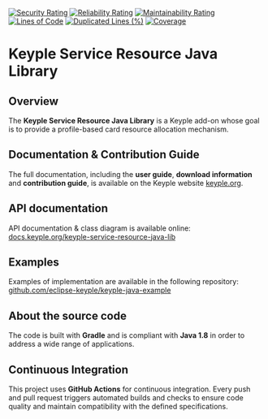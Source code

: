 [![Security Rating](https://sonarcloud.io/api/project_badges/measure?project=eclipse_keyple-service-resource-java-lib&metric=security_rating)](https://sonarcloud.io/summary/new_code?id=eclipse_keyple-service-resource-java-lib)
[![Reliability Rating](https://sonarcloud.io/api/project_badges/measure?project=eclipse_keyple-service-resource-java-lib&metric=reliability_rating)](https://sonarcloud.io/summary/new_code?id=eclipse_keyple-service-resource-java-lib)
[![Maintainability Rating](https://sonarcloud.io/api/project_badges/measure?project=eclipse_keyple-service-resource-java-lib&metric=sqale_rating)](https://sonarcloud.io/summary/new_code?id=eclipse_keyple-service-resource-java-lib)
[![Lines of Code](https://sonarcloud.io/api/project_badges/measure?project=eclipse_keyple-service-resource-java-lib&metric=ncloc)](https://sonarcloud.io/summary/new_code?id=eclipse_keyple-service-resource-java-lib)
[![Duplicated Lines (%)](https://sonarcloud.io/api/project_badges/measure?project=eclipse_keyple-service-resource-java-lib&metric=duplicated_lines_density)](https://sonarcloud.io/summary/new_code?id=eclipse_keyple-service-resource-java-lib)
[![Coverage](https://sonarcloud.io/api/project_badges/measure?project=eclipse_keyple-service-resource-java-lib&metric=coverage)](https://sonarcloud.io/summary/new_code?id=eclipse_keyple-service-resource-java-lib)

# Keyple Service Resource Java Library

## Overview

The **Keyple Service Resource Java Library** is a Keyple add-on whose goal is to provide a profile-based card resource allocation mechanism.

## Documentation & Contribution Guide

The full documentation, including the **user guide**, **download information** and **contribution guide**, is available on the Keyple website [keyple.org](https://keyple.org).

## API documentation

API documentation & class diagram is available online: [docs.keyple.org/keyple-service-resource-java-lib](https://docs.keyple.org/keyple-service-resource-java-lib)

## Examples

Examples of implementation are available in the following repository: [github.com/eclipse-keyple/keyple-java-example](https://github.com/eclipse-keyple/keyple-java-example)

## About the source code

The code is built with **Gradle** and is compliant with **Java 1.8** in order to address a wide range of applications.

## Continuous Integration

This project uses **GitHub Actions** for continuous integration. Every push and pull request triggers automated builds
and checks to ensure code quality and maintain compatibility with the defined specifications.
